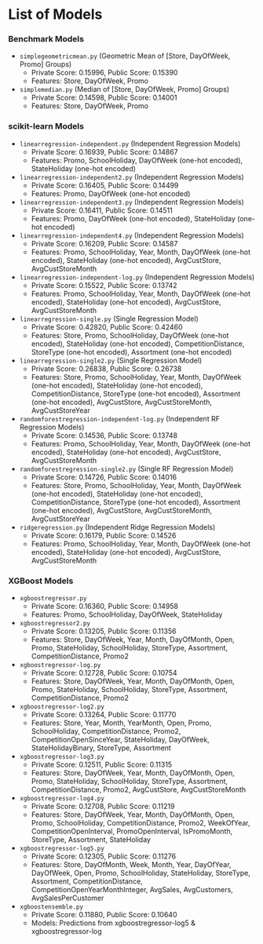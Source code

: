 # List of Models

### Benchmark Models

- `simplegeometricmean.py` (Geometric Mean of [Store, DayOfWeek, Promo] Groups)
    - Private Score: 0.15996, Public Score: 0.15390
    - Features: Store, DayOfWeek, Promo
- `simplemedian.py` (Median of [Store, DayOfWeek, Promo] Groups)
    - Private Score: 0.14598, Public Score: 0.14001
    - Features: Store, DayOfWeek, Promo

### scikit-learn Models

- `linearregression-independent.py` (Independent Regression Models)
    - Private Score: 0.16939, Public Score: 0.14867
    - Features: Promo, SchoolHoliday, DayOfWeek (one-hot encoded), StateHoliday (one-hot encoded)
- `linearregression-independent2.py` (Independent Regression Models)
    - Private Score: 0.16405, Public Score: 0.14499
    - Features: Promo, DayOfWeek (one-hot encoded)
- `linearregression-independent3.py` (Independent Regression Models)
    - Private Score: 0.16411, Public Score: 0.14511
    - Features: Promo, DayOfWeek (one-hot encoded), StateHoliday (one-hot encoded)
- `linearregression-independent4.py` (Independent Regression Models)
    - Private Score: 0.16209, Public Score: 0.14587
    - Features: Promo, SchoolHoliday, Year, Month, DayOfWeek (one-hot encoded), StateHoliday (one-hot encoded), AvgCustStore, AvgCustStoreMonth
- `linearregression-independent-log.py` (Independent Regression Models)
    - Private Score: 0.15522, Public Score: 0.13742
    - Features: Promo, SchoolHoliday, Year, Month, DayOfWeek (one-hot encoded), StateHoliday (one-hot encoded), AvgCustStore, AvgCustStoreMonth
- `linearregression-single.py` (Single Regression Model)
    - Private Score: 0.42820, Public Score: 0.42460
    - Features: Store, Promo, SchoolHoliday, DayOfWeek (one-hot encoded), StateHoliday (one-hot encoded), CompetitionDistance, StoreType (one-hot encoded), Assortment (one-hot encoded)
- `linearregression-single2.py` (Single Regression Model)
    - Private Score: 0.26838, Public Score: 0.26738
    - Features: Store, Promo, SchoolHoliday, Year, Month, DayOfWeek (one-hot encoded), StateHoliday (one-hot encoded), CompetitionDistance, StoreType (one-hot encoded), Assortment (one-hot encoded), AvgCustStore, AvgCustStoreMonth, AvgCustStoreYear
- `randomforestregression-independent-log.py` (Independent RF Regression Models)
    - Private Score: 0.14536, Public Score: 0.13748
    - Features: Promo, SchoolHoliday, Year, Month, DayOfWeek (one-hot encoded), StateHoliday (one-hot encoded), AvgCustStore, AvgCustStoreMonth
- `randomforestregression-single2.py` (Single RF Regression Model)
    - Private Score: 0.14726, Public Score: 0.14016
    - Features: Store, Promo, SchoolHoliday, Year, Month, DayOfWeek (one-hot encoded), StateHoliday (one-hot encoded), CompetitionDistance, StoreType (one-hot encoded), Assortment (one-hot encoded), AvgCustStore, AvgCustStoreMonth, AvgCustStoreYear
- `ridgeregression.py` (Independent Ridge Regression Models)
    - Private Score: 0.16179, Public Score: 0.14526
    - Features: Promo, SchoolHoliday, Year, Month, DayOfWeek (one-hot encoded), StateHoliday (one-hot encoded), AvgCustStore, AvgCustStoreMonth

### XGBoost Models

- `xgboostregressor.py`
    - Private Score: 0.16360, Public Score: 0.14958
    - Features: Promo, SchoolHoliday, DayOfWeek, StateHoliday
- `xgboostregressor2.py`
    - Private Score: 0.13205, Public Score: 0.11356
    - Features: Store, DayOfWeek, Year, Month, DayOfMonth, Open, Promo, StateHoliday, SchoolHoliday, StoreType, Assortment, CompetitionDistance, Promo2
- `xgboostregressor-log.py`
    - Private Score: 0.12728, Public Score: 0.10754
    - Features: Store, DayOfWeek, Year, Month, DayOfMonth, Open, Promo, StateHoliday, SchoolHoliday, StoreType, Assortment, CompetitionDistance, Promo2
- `xgboostregressor-log2.py`
    - Private Score: 0.13264, Public Score: 0.11770
    - Features: Store, Year, Month, YearMonth, Open, Promo, SchoolHoliday, CompetitionDistance, Promo2, CompetitionOpenSinceYear, StateHoliday, DayOfWeek, StateHolidayBinary, StoreType, Assortment
- `xgboostregressor-log3.py`
    - Private Score: 0.12511, Public Score: 0.11315
    - Features: Store, DayOfWeek, Year, Month, DayOfMonth, Open, Promo, StateHoliday, SchoolHoliday, StoreType, Assortment, CompetitionDistance, Promo2, AvgCustStore, AvgCustStoreMonth
- `xgboostregressor-log4.py`
    - Private Score: 0.12708, Public Score: 0.11219
    - Features: Store, DayOfWeek, Year, Month, DayOfMonth, Open, Promo, SchoolHoliday, CompetitionDistance, Promo2, WeekOfYear, CompetitionOpenInterval, PromoOpenInterval, IsPromoMonth, StoreType, Assortment, StateHoliday
- `xgboostregressor-log5.py`
    - Private Score: 0.12305, Public Score: 0.11276
    - Features: Store, DayOfMonth, Week, Month, Year, DayOfYear, DayOfWeek, Open, Promo, SchoolHoliday, StateHoliday, StoreType, Assortment, CompetitionDistance, CompetitionOpenYearMonthInteger, AvgSales, AvgCustomers, AvgSalesPerCustomer
- `xgboostensemble.py`
    - Private Score: 0.11880, Public Score: 0.10640
    - Models: Predictions from xgboostregressor-log5 & xgboostregressor-log
